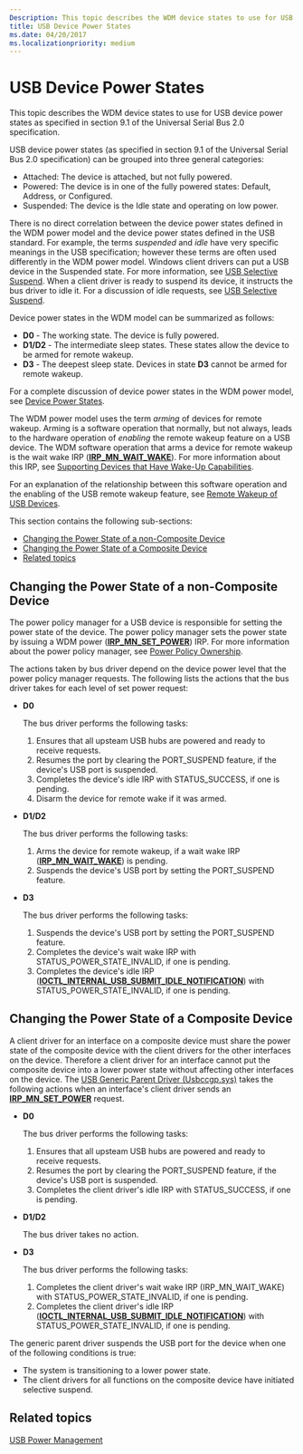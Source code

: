 ```yaml
---
Description: This topic describes the WDM device states to use for USB device power states as specified in section 9.1 of the Universal Serial Bus 2.0 specification.
title: USB Device Power States
ms.date: 04/20/2017
ms.localizationpriority: medium
---
```


# USB Device Power States


This topic describes the WDM device states to use for USB device power states as specified in section 9.1 of the Universal Serial Bus 2.0 specification.

USB device power states (as specified in section 9.1 of the Universal Serial Bus 2.0 specification) can be grouped into three general categories:

-   Attached: The device is attached, but not fully powered.
-   Powered: The device is in one of the fully powered states: Default, Address, or Configured.
-   Suspended: The device is the Idle state and operating on low power.

There is no direct correlation between the device power states defined in the WDM power model and the device power states defined in the USB standard. For example, the terms *suspended* and *idle* have very specific meanings in the USB specification; however these terms are often used differently in the WDM power model. Windows client drivers can put a USB device in the Suspended state. For more information, see [USB Selective Suspend](usb-selective-suspend.md). When a client driver is ready to suspend its device, it instructs the bus driver to idle it. For a discussion of idle requests, see [USB Selective Suspend](usb-selective-suspend.md).

Device power states in the WDM model can be summarized as follows:

-   **D0** - The working state. The device is fully powered.
-   **D1/D2** - The intermediate sleep states. These states allow the device to be armed for remote wakeup.
-   **D3** - The deepest sleep state. Devices in state **D3** cannot be armed for remote wakeup.

For a complete discussion of device power states in the WDM power model, see [Device Power States](https://msdn.microsoft.com/library/windows/hardware/ff543162).

The WDM power model uses the term *arming* of devices for remote wakeup. Arming is a software operation that normally, but not always, leads to the hardware operation of *enabling* the remote wakeup feature on a USB device. The WDM software operation that arms a device for remote wakeup is the wait wake IRP ([**IRP\_MN\_WAIT\_WAKE**](https://msdn.microsoft.com/library/windows/hardware/ff551766)). For more information about this IRP, see [Supporting Devices that Have Wake-Up Capabilities](https://msdn.microsoft.com/library/windows/hardware/ff563907).

For an explanation of the relationship between this software operation and the enabling of the USB remote wakeup feature, see [Remote Wakeup of USB Devices](remote-wakeup-of-usb-devices.md).

This section contains the following sub-sections:

-   [Changing the Power State of a non-Composite Device](#changing-the-power-state-of-a-non-composite-device)
-   [Changing the Power State of a Composite Device](#changing-the-power-state-of-a-composite-device)
-   [Related topics](#related-topics)

## Changing the Power State of a non-Composite Device


The power policy manager for a USB device is responsible for setting the power state of the device. The power policy manager sets the power state by issuing a WDM power ([**IRP\_MN\_SET\_POWER**](https://msdn.microsoft.com/library/windows/hardware/ff551744)) IRP. For more information about the power policy manager, see [Power Policy Ownership](https://msdn.microsoft.com/library/windows/hardware/ff544518).

The actions taken by bus driver depend on the device power level that the power policy manager requests. The following lists the actions that the bus driver takes for each level of set power request:

-   **D0**

    The bus driver performs the following tasks:

    1.  Ensures that all upsteam USB hubs are powered and ready to receive requests.
    2.  Resumes the port by clearing the PORT\_SUSPEND feature, if the device's USB port is suspended.
    3.  Completes the device's idle IRP with STATUS\_SUCCESS, if one is pending.
    4.  Disarm the device for remote wake if it was armed.
-   **D1/D2**

    The bus driver performs the following tasks:

    1.  Arms the device for remote wakeup, if a wait wake IRP ([**IRP\_MN\_WAIT\_WAKE**](https://msdn.microsoft.com/library/windows/hardware/ff551766)) is pending.
    2.  Suspends the device's USB port by setting the PORT\_SUSPEND feature.
-   **D3**

    The bus driver performs the following tasks:

    1.  Suspends the device's USB port by setting the PORT\_SUSPEND feature.
    2.  Completes the device's wait wake IRP with STATUS\_POWER\_STATE\_INVALID, if one is pending.
    3.  Completes the device's idle IRP ([**IOCTL\_INTERNAL\_USB\_SUBMIT\_IDLE\_NOTIFICATION**](https://msdn.microsoft.com/library/windows/hardware/ff537270)) with STATUS\_POWER\_STATE\_INVALID, if one is pending.

## Changing the Power State of a Composite Device


A client driver for an interface on a composite device must share the power state of the composite device with the client drivers for the other interfaces on the device. Therefore a client driver for an interface cannot put the composite device into a lower power state without affecting other interfaces on the device. The [USB Generic Parent Driver (Usbccgp.sys)](usb-common-class-generic-parent-driver.md) takes the following actions when an interface's client driver sends an [**IRP\_MN\_SET\_POWER**](https://msdn.microsoft.com/library/windows/hardware/ff551744) request.

-   **D0**

    The bus driver performs the following tasks:

    1.  Ensures that all upsteam USB hubs are powered and ready to receive requests.
    2.  Resumes the port by clearing the PORT\_SUSPEND feature, if the device's USB port is suspended.
    3.  Completes the client driver's idle IRP with STATUS\_SUCCESS, if one is pending.
-   **D1/D2**

    The bus driver takes no action.

-   **D3**

    The bus driver performs the following tasks:

    1.  Completes the client driver's wait wake IRP (IRP\_MN\_WAIT\_WAKE) with STATUS\_POWER\_STATE\_INVALID, if one is pending.
    2.  Completes the client driver's idle IRP ([**IOCTL\_INTERNAL\_USB\_SUBMIT\_IDLE\_NOTIFICATION**](https://msdn.microsoft.com/library/windows/hardware/ff537270)) with STATUS\_POWER\_STATE\_INVALID, if one is pending.

The generic parent driver suspends the USB port for the device when one of the following conditions is true:

-   The system is transitioning to a lower power state.
-   The client drivers for all functions on the composite device have initiated selective suspend.

## Related topics
[USB Power Management](usb-power-management.md)  



